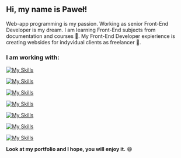 ## Hi, my name is Paweł! 
Web-app programming is my passion. Working as senior Front-End Developer is my dream. I am learning Front-End subjects from documentation and courses 🌱. My Front-End Developer expierience is creating websides for indyvidual clients as freelancer 🔭.
 
### I am working with: <br />
[![My Skills](https://skillicons.dev/icons?i=html)](https://skillicons.dev)

[![My Skills](https://skillicons.dev/icons?i=css)](https://skillicons.dev)  

[![My Skills](https://skillicons.dev/icons?i=js)](https://skillicons.dev)  

[![My Skills](https://skillicons.dev/icons?i=sass)](https://skillicons.dev)  

[![My Skills](https://skillicons.dev/icons?i=react)](https://skillicons.dev)  

[![My Skills](https://skillicons.dev/icons?i=redux)](https://skillicons.dev)  

[![My Skills](https://skillicons.dev/icons?i=git)](https://skillicons.dev)  

<strong>Look at my portfolio and I hope, you will enjoy it.</strong> 😄





<!--
**pawelosso/pawelosso** is a ✨ _special_ ✨ repository because its `README.md` (this file) appears on your GitHub profile.

Here are some ideas to get you started:

- 🔭 I’m currently working on ...
- 🌱 I’m currently learning ...
- 👯 I’m looking to collaborate on ...
- 🤔 I’m looking for help with ...
- 💬 Ask me about ...
- 📫 How to reach me: ...
- 😄 Pronouns: ...
- ⚡ Fun fact: ...
-->
